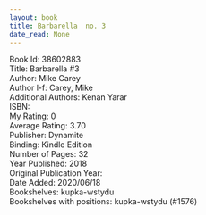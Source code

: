 ```yaml
---
layout: book
title: Barbarella  no. 3
date_read: None
---
```


Book Id: 38602883<br />
Title: Barbarella #3<br />
Author: Mike Carey<br />
Author l-f: Carey, Mike<br />
Additional Authors: Kenan Yarar<br />
ISBN: <br />
My Rating: 0<br />
Average Rating: 3.70<br />
Publisher: Dynamite<br />
Binding: Kindle Edition<br />
Number of Pages: 32<br />
Year Published: 2018<br />
Original Publication Year: <br />
Date Added: 2020/06/18<br />
Bookshelves: kupka-wstydu<br />
Bookshelves with positions: kupka-wstydu (#1576)<br />

